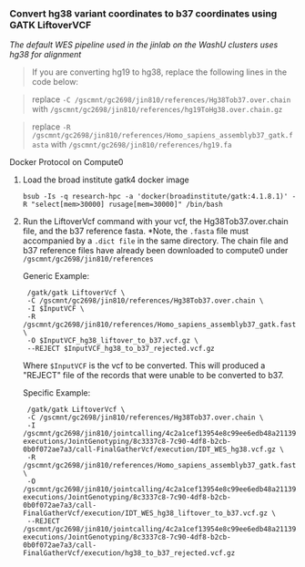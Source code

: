 ### Convert hg38 variant coordinates to b37 coordinates using GATK LiftoverVCF

*The default WES pipeline used in the jinlab on the WashU clusters uses hg38 for alignment*

> If you are converting hg19 to hg38, replace the following lines in the code below:

> replace `-C /gscmnt/gc2698/jin810/references/Hg38Tob37.over.chain` with `/gscmnt/gc2698/jin810/references/hg19ToHg38.over.chain.gz` 

> replace `-R /gscmnt/gc2698/jin810/references/Homo_sapiens_assemblyb37_gatk.fasta` with `/gscmnt/gc2698/jin810/references/hg19.fa`

Docker Protocol on Compute0

1. Load the broad institute gatk4 docker image 

    ```bsub -Is -q research-hpc -a 'docker(broadinstitute/gatk:4.1.8.1)' -R "select[mem>30000] rusage[mem=30000]" /bin/bash```
    
2. Run the LiftoverVcf command with your vcf, the Hg38Tob37.over.chain file, and the b37 reference fasta. *Note, the `.fasta` file must accompanied by a `.dict file` in the same directory. The chain file and b37 reference files have already been downloaded to compute0 under `/gscmnt/gc2698/jin810/references`  
        
      Generic Example:
        
        /gatk/gatk LiftoverVcf \
        -C /gscmnt/gc2698/jin810/references/Hg38Tob37.over.chain \
        -I $InputVCF \
        -R /gscmnt/gc2698/jin810/references/Homo_sapiens_assemblyb37_gatk.fasta \
        -O $InputVCF_hg38_liftover_to_b37.vcf.gz \
        --REJECT $InputVCF_hg38_to_b37_rejected.vcf.gz
        
      Where `$InputVCF` is the vcf to be converted. This will produced a "REJECT" file of the records that were unable to be converted to b37.
      
      Specific Example: 
      
        /gatk/gatk LiftoverVcf \
        -C /gscmnt/gc2698/jin810/references/Hg38Tob37.over.chain \
        -I /gscmnt/gc2698/jin810/jointcalling/4c2a1cef13954e8c99ee6edb48a21139/cromwell-executions/JointGenotyping/8c3337c8-7c90-4df8-b2cb-0b0f072ae7a3/call-FinalGatherVcf/execution/IDT_WES_hg38.vcf.gz \
        -R /gscmnt/gc2698/jin810/references/Homo_sapiens_assemblyb37_gatk.fasta \
        -O /gscmnt/gc2698/jin810/jointcalling/4c2a1cef13954e8c99ee6edb48a21139/cromwell-executions/JointGenotyping/8c3337c8-7c90-4df8-b2cb-0b0f072ae7a3/call-FinalGatherVcf/execution/IDT_WES_hg38_liftover_to_b37.vcf.gz \
        --REJECT /gscmnt/gc2698/jin810/jointcalling/4c2a1cef13954e8c99ee6edb48a21139/cromwell-executions/JointGenotyping/8c3337c8-7c90-4df8-b2cb-0b0f072ae7a3/call-FinalGatherVcf/execution/hg38_to_b37_rejected.vcf.gz
